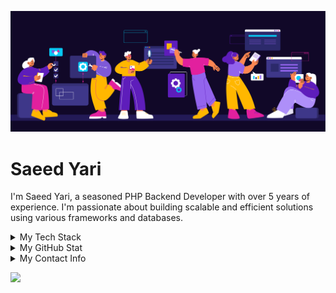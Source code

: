 ![PHP](./images/banner.svg)

# Saeed Yari

I'm Saeed Yari, a seasoned PHP Backend Developer with over 5 years of experience. I'm passionate about building scalable and efficient solutions using various frameworks and databases.

<details><summary>My Tech Stack</summary>

### For Language
![PHP](https://img.shields.io/badge/PHP-777BB4?style=for-the-badge&logo=php&logoColor=white)
![GO](https://img.shields.io/badge/GO-777BB4?style=for-the-badge&logo=go&logoColor=white)

### For Framework

![Laravel](https://img.shields.io/badge/Laravel-FF2D20?style=for-the-badge&logo=laravel&logoColor=white)
![Laravel](https://img.shields.io/badge/Lumen-FF2D20?style=for-the-badge&logo=laravel&logoColor=white)
![Symfony](https://img.shields.io/badge/Symfony-1F425F?style=for-the-badge&logo=Symfony&logoColor=white)

### For Database (SQL and NoSQL)

![Laravel](https://img.shields.io/badge/Laravel-FF2D20?style=for-the-badge&logo=laravel&logoColor=white)
![MongoDB](https://img.shields.io/badge/MongoDB-4EA94B?style=for-the-badge&logo=mongodb&logoColor=white)
![PostgreSQL](https://img.shields.io/badge/PostgreSQL-316192?style=for-the-badge&logo=postgresql&logoColor=white)

### For Caching

![Redis](https://img.shields.io/badge/Redis-DC382D?style=for-the-badge&logo=redis&logoColor=white)
![Memcached](https://img.shields.io/badge/Memcached-005571?style=for-the-badge&logo=Memcached&logoColor=white)

### For Monitoring

![Elasticsearch](https://img.shields.io/badge/Elasticsearch-005571?style=for-the-badge&logo=Elasticsearch&logoColor=white)
![Kibana](https://img.shields.io/badge/Kibana-005571?style=for-the-badge&logo=Kibana&logoColor=white)
![Logstash](https://img.shields.io/badge/Logstash-005571?style=for-the-badge&logo=Logstash&logoColor=white)

### For API Gateway

![Kong API Gateway](https://img.shields.io/badge/Kong-000000?style=for-the-badge&logo=kong&logoColor=white)

### For Message Queue OR Event

![RabbitMQ](https://img.shields.io/badge/RabbitMQ-FF6600?style=for-the-badge&logo=rabbitmq&logoColor=white)
![Apache Kafka](https://img.shields.io/badge/Apache%20Kafka-231F20?style=for-the-badge&logo=apache-kafka&logoColor=white)

### For Testing

![PHPUnit](https://img.shields.io/badge/PHPUnit-3775FF?style=for-the-badge&logo=phpunit&logoColor=white)
![Selenium](https://img.shields.io/badge/Selenium-43B02A?style=for-the-badge&logo=selenium&logoColor=white)
![Laravel Dusk](https://img.shields.io/badge/Laravel%20Dusk-FF2D20?style=for-the-badge&logo=laravel&logoColor=white)
![Pest](https://img.shields.io/badge/Pest-FF2D20?style=for-the-badge&logo=pestphp&logoColor=white)

### For DevOps

![Nginx](https://img.shields.io/badge/Nginx-009639?style=for-the-badge&logo=nginx&logoColor=white)
![Apache](https://img.shields.io/badge/Apache-D22128?style=for-the-badge&logo=apache&logoColor=white)
![Jenkins](https://img.shields.io/badge/Jenkins-D24939?style=for-the-badge&logo=jenkins&logoColor=white)
![Ansible](https://img.shields.io/badge/Ansible-000000?style=for-the-badge&logo=ansible&logoColor=white)
![Docker](https://img.shields.io/badge/Docker-2496ED?style=for-the-badge&logo=docker&logoColor=white)
</details>

<details><summary>My GitHub Stat</summary>

</details>

<details><summary>My Contact Info</summary>
<span style="display: block; margin: 15px">
  
[![LinkedIn](https://img.shields.io/badge/LinkedIn-0077B5?style=for-the-badge&logo=linkedin&logoColor=white)](https://www.linkedin.com/in/saeedyari)
[![Mail](https://img.shields.io/badge/Gmail-D14836?style=for-the-badge&logo=gmail&logoColor=white)](mailto://contact@saeedyari.ir)

</span>

</details>


![](https://visitor-badge.laobi.icu/badge?page_id=araazyari.araazyari&)
